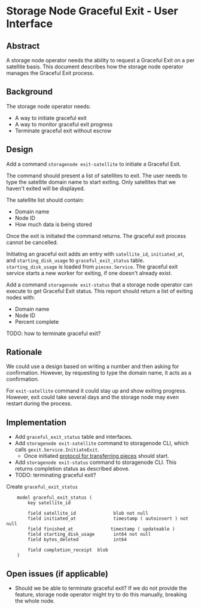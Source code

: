 # Storage Node Graceful Exit - User Interface

## Abstract

A storage node operator needs the ability to request a Graceful Exit on a per satellite basis.
This document describes how the storage node operator manages the Graceful Exit process.

## Background

The storage node operator needs:
- A way to initiate graceful exit
- A way to monitor graceful exit progress
- Terminate graceful exit without escrow

## Design

Add a command `storagenode exit-satellite` to initiate a Graceful Exit.

The command should present a list of satellites to exit. The user needs to type the satellite domain name to start exiting. Only satellites that we haven't exited will be displayed.

The satellite list should contain:
- Domain name
- Node ID
- How much data is being stored

Once the exit is initiated the command returns. The graceful exit process cannot be cancelled.

Initiating an graceful exit adds an entry with `satellite_id`, `initiated_at`, and `starting_disk_usage` to 
`graceful_exit_status` table. `starting_disk_usage` is loaded from `pieces.Service`. The graceful exit service starts a new worker for exiting, if one doesn't already exist.

Add a command `storagenode exit-status` that a storage node operator can execute to get Graceful Exit status.  This report should return a list of exiting nodes with:
- Domain name
- Node ID
- Percent complete

TODO: how to terminate graceful exit?

## Rationale

We could use a design based on writing a number and then asking for confirmation. However, by requesting to type the domain name, it acts as a confirmation.

For `exit-satellite` command it could stay up and show exiting progress. However, exit could take several days and the storage node may even restart during the process.

## Implementation

- Add `graceful_exit_status` table and interfaces.
- Add `storagenode exit-satellite` command to storagenode CLI, which calls `gexit.Service.InitiateExit`.
	- Once initiated [protocol for transferring pieces](storagenode-graceful-exit-protocol.md) should start.
- Add `storagenode exit-status` command to storagenode CLI. This returns completion status as described above.
- TODO: terminating graceful exit?

Create `graceful_exit_status`
```
	model graceful_exit_status (
		key satellite_id

		field satellite_id              blob not null
		field initiated_at              timestamp ( autoinsert ) not null
		field finished_at              timestamp ( updateable )
		field starting_disk_usage       int64 not null
		field bytes_deleted             int64

		field completion_receipt  blob
	)
```

## Open issues (if applicable)

- Should we be able to terminate graceful exit? If we do not provide the feature, storage node operator might try to do this manually, breaking the whole node.